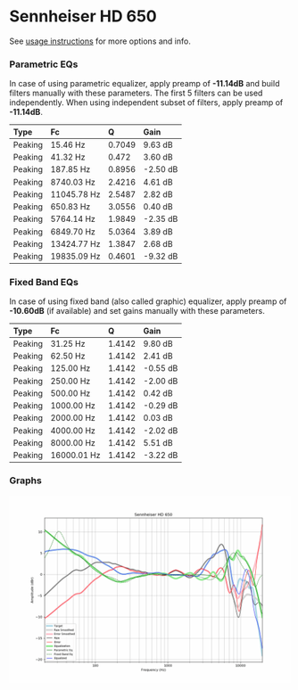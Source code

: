 # Sennheiser HD 650
See [usage instructions](https://github.com/jaakkopasanen/AutoEq#usage) for more options and info.

### Parametric EQs
In case of using parametric equalizer, apply preamp of **-11.14dB** and build filters manually
with these parameters. The first 5 filters can be used independently.
When using independent subset of filters, apply preamp of **-11.14dB**.

| Type    | Fc          |      Q | Gain     |
|:--------|:------------|:-------|:---------|
| Peaking | 15.46 Hz    | 0.7049 | 9.63 dB  |
| Peaking | 41.32 Hz    | 0.472  | 3.60 dB  |
| Peaking | 187.85 Hz   | 0.8956 | -2.50 dB |
| Peaking | 8740.03 Hz  | 2.4216 | 4.61 dB  |
| Peaking | 11045.78 Hz | 2.5487 | 2.82 dB  |
| Peaking | 650.83 Hz   | 3.0556 | 0.40 dB  |
| Peaking | 5764.14 Hz  | 1.9849 | -2.35 dB |
| Peaking | 6849.70 Hz  | 5.0364 | 3.89 dB  |
| Peaking | 13424.77 Hz | 1.3847 | 2.68 dB  |
| Peaking | 19835.09 Hz | 0.4601 | -9.32 dB |

### Fixed Band EQs
In case of using fixed band (also called graphic) equalizer, apply preamp of **-10.60dB**
(if available) and set gains manually with these parameters.

| Type    | Fc          |      Q | Gain     |
|:--------|:------------|:-------|:---------|
| Peaking | 31.25 Hz    | 1.4142 | 9.80 dB  |
| Peaking | 62.50 Hz    | 1.4142 | 2.41 dB  |
| Peaking | 125.00 Hz   | 1.4142 | -0.55 dB |
| Peaking | 250.00 Hz   | 1.4142 | -2.00 dB |
| Peaking | 500.00 Hz   | 1.4142 | 0.42 dB  |
| Peaking | 1000.00 Hz  | 1.4142 | -0.29 dB |
| Peaking | 2000.00 Hz  | 1.4142 | 0.03 dB  |
| Peaking | 4000.00 Hz  | 1.4142 | -2.02 dB |
| Peaking | 8000.00 Hz  | 1.4142 | 5.51 dB  |
| Peaking | 16000.01 Hz | 1.4142 | -3.22 dB |

### Graphs
![](./Sennheiser%20HD%20650.png)